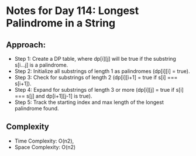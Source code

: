 # Notes for Day 114: Longest Palindrome in a String

## Approach:

- Step 1: Create a DP table, where dp[i][j] will be true if the substring s[i...j] is a palindrome.
- Step 2: Initialize all substrings of length 1 as palindromes (dp[i][i] = true).
- Step 3: Check for substrings of length 2 (dp[i][i+1] = true if s[i] === s[i+1]).
- Step 4: Expand for substrings of length 3 or more (dp[i][j] = true if s[i] === s[j] and dp[i+1][j-1] is true).
- Step 5: Track the starting index and max length of the longest palindrome found.

## Complexity

- Time Complexity: O(n2),
- Space Complexity: O(n2)
